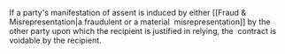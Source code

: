 If a party's manifestation of assent is induced by either [[Fraud & Misrepresentation|a fraudulent or a material  misrepresentation]] by the other party upon which the recipient is justified in relying, the  contract is voidable by the recipient.